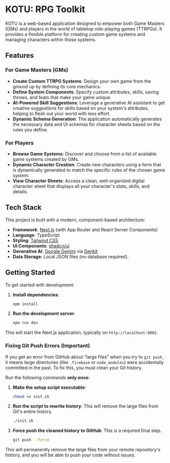 # KOTU: RPG Toolkit

KOTU is a web-based application designed to empower both Game Masters (GMs) and players in the world of tabletop role-playing games (TTRPGs). It provides a flexible platform for creating custom game systems and managing characters within those systems.

## Features

### For Game Masters (GMs)
- **Create Custom TTRPG Systems**: Design your own game from the ground up by defining its core mechanics.
- **Define System Components**: Specify custom attributes, skills, saving throws, and feats that make your game unique.
- **AI-Powered Skill Suggestions**: Leverage a generative AI assistant to get creative suggestions for skills based on your system's attributes, helping to flesh out your world with less effort.
- **Dynamic Schema Generation**: The application automatically generates the necessary data and UI schemas for character sheets based on the rules you define.

### For Players
- **Browse Game Systems**: Discover and choose from a list of available game systems created by GMs.
- **Dynamic Character Creation**: Create new characters using a form that is dynamically generated to match the specific rules of the chosen game system.
- **View Character Sheets**: Access a clean, well-organized digital character sheet that displays all your character's stats, skills, and details.

## Tech Stack

This project is built with a modern, component-based architecture:

- **Framework**: [Next.js](https://nextjs.org/) (with App Router and React Server Components)
- **Language**: TypeScript
- **Styling**: [Tailwind CSS](https://tailwindcss.com/)
- **UI Components**: [shadcn/ui](https://ui.shadcn.com/)
- **Generative AI**: [Google Gemini](https://deepmind.google/technologies/gemini/) via [Genkit](https://firebase.google.com/docs/genkit)
- **Data Storage**: Local JSON files (no database required).

## Getting Started

To get started with development:

1.  **Install dependencies**:
    ```bash
    npm install
    ```
2.  **Run the development server**:
    ```bash
    npm run dev
    ```
This will start the Next.js application, typically on `http://localhost:9002`.

### Fixing Git Push Errors (Important)

If you get an error from GitHub about "large files" when you try to `git push`, it means large directories (like `.firebase` or `node_modules`) were accidentally committed in the past. To fix this, you must clean your Git history.

Run the following commands **only once**:

1.  **Make the setup script executable**:
    ```bash
    chmod +x init.sh
    ```
2.  **Run the script to rewrite history**: This will remove the large files from Git's entire history.
    ```bash
    ./init.sh
    ```
3.  **Force push the cleaned history to GitHub**: This is a required final step.
    ```bash
    git push --force
    ```
This will permanently remove the large files from your remote repository's history, and you will be able to push your code without issues.
